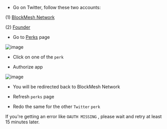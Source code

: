
* Go on Twitter, follow these two accounts:

(1) [BlockMesh Network](https://x.com/blockmesh_xyz)

(2) [Founder](https://x.com/__OhadDahan__)

* Go to [Perks](https://app.blockmesh.xyz/ui/perks) page

![image](https://github.com/user-attachments/assets/bb861138-06ff-49b1-bf82-caed253b2359)

* Click on one of the `perk`

* Authorize app

![image](https://github.com/user-attachments/assets/73602cc3-0b7a-4cfd-8f98-b37a091bb17d)

* You will be redirected back to BlockMesh Network

* Refresh `perks` page

* Redo the same for the other `Twitter` `perk`

If you're getting an error like `OAUTH MISSING` , please wait and retry at least 15 minutes later.
